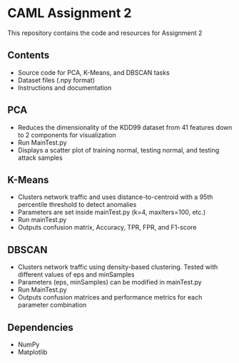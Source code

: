 # CAML Assignment 2

This repository contains the code and resources for Assignment 2

## Contents
- Source code for PCA, K-Means, and DBSCAN tasks
- Dataset files (.npy format)
- Instructions and documentation

## PCA
- Reduces the dimensionality of the KDD99 dataset from 41 features down to 2 components for visualization
- Run MainTest.py
- Displays a scatter plot of training normal, testing normal, and testing attack samples

## K-Means 
- Clusters network traffic and uses distance-to-centroid with a 95th percentile threshold to detect anomalies
- Parameters are set inside mainTest.py (k=4, maxIters=100, etc.)
- Run mainTest.py
- Outputs confusion matrix, Accuracy, TPR, FPR, and F1-score

## DBSCAN
- Clusters network traffic using density-based clustering. Tested with different values of eps and minSamples
- Parameters (eps, minSamples) can be modified in mainTest.py
- Run MainTest.py
- Outputs confusion matrices and performance metrics for each parameter combination

## Dependencies
- NumPy
- Matplotlib

